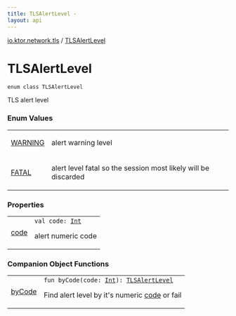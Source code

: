 ```yaml
---
title: TLSAlertLevel - 
layout: api
---
```


<div class='api-docs-breadcrumbs'><a href="../index.html">io.ktor.network.tls</a> / <a href="./index.html">TLSAlertLevel</a></div>

# TLSAlertLevel

<div class="signature"><code><span class="keyword">enum</span> <span class="keyword">class </span><span class="identifier">TLSAlertLevel</span></code></div>

TLS alert level

### Enum Values

<table class="api-docs-table">
<tbody>
<tr>
<td markdown="1">

<a href="-w-a-r-n-i-n-g.html">WARNING</a>


</td>
<td markdown="1">

alert warning level


</td>
</tr>
<tr>
<td markdown="1">

<a href="-f-a-t-a-l.html">FATAL</a>


</td>
<td markdown="1">

alert level fatal so the session most likely will be discarded


</td>
</tr>
</tbody>
</table>

### Properties

<table class="api-docs-table">
<tbody>
<tr>
<td markdown="1">

<a href="code.html">code</a>


</td>
<td markdown="1">
<div class="signature"><code><span class="keyword">val </span><span class="identifier">code</span><span class="symbol">: </span><a href="https://kotlinlang.org/api/latest/jvm/stdlib/kotlin/-int/index.html"><span class="identifier">Int</span></a></code></div>

alert numeric code


</td>
</tr>
</tbody>
</table>

### Companion Object Functions

<table class="api-docs-table">
<tbody>
<tr>
<td markdown="1">

<a href="by-code.html">byCode</a>


</td>
<td markdown="1">
<div class="signature"><code><span class="keyword">fun </span><span class="identifier">byCode</span><span class="symbol">(</span><span class="parameterName" id="io.ktor.network.tls.TLSAlertLevel.Companion$byCode(kotlin.Int)/code">code</span><span class="symbol">:</span>&nbsp;<a href="https://kotlinlang.org/api/latest/jvm/stdlib/kotlin/-int/index.html"><span class="identifier">Int</span></a><span class="symbol">)</span><span class="symbol">: </span><a href="./index.md"><span class="identifier">TLSAlertLevel</span></a></code></div>

Find alert level by it's numeric <a href="by-code.html#io.ktor.network.tls.TLSAlertLevel.Companion$byCode(kotlin.Int)/code">code</a> or fail


</td>
</tr>
</tbody>
</table>
